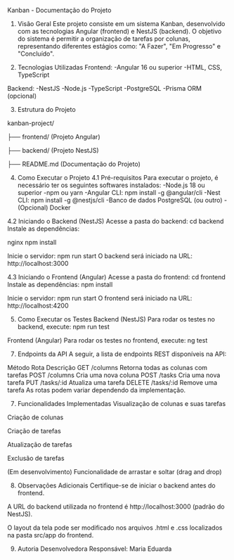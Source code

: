 Kanban - Documentação do Projeto
1. Visão Geral
Este projeto consiste em um sistema Kanban, desenvolvido com as tecnologias Angular (frontend) e NestJS (backend). O objetivo do sistema é permitir a organização de tarefas por colunas, representando diferentes estágios como: "A Fazer", "Em Progresso" e "Concluído".

2. Tecnologias Utilizadas
Frontend:
-Angular 16 ou superior
-HTML, CSS, TypeScript

Backend:
-NestJS
-Node.js
-TypeScript
-PostgreSQL
-Prisma ORM (opcional)

3. Estrutura do Projeto

kanban-project/

├── frontend/        (Projeto Angular)

├── backend/         (Projeto NestJS)

├── README.md        (Documentação do Projeto)

4. Como Executar o Projeto
4.1 Pré-requisitos
Para executar o projeto, é necessário ter os seguintes softwares instalados:
-Node.js 18 ou superior
-npm ou yarn
-Angular CLI: npm install -g @angular/cli
-Nest CLI: npm install -g @nestjs/cli
-Banco de dados PostgreSQL (ou outro)
-(Opcional) Docker

4.2 Iniciando o Backend (NestJS)
Acesse a pasta do backend:
cd backend
Instale as dependências:

nginx
npm install

Inicie o servidor:
npm run start
O backend será iniciado na URL: http://localhost:3000

4.3 Iniciando o Frontend (Angular)
Acesse a pasta do frontend:
cd frontend
Instale as dependências:
npm install

Inicie o servidor:
npm run start
O frontend será iniciado na URL: http://localhost:4200

5. Como Executar os Testes
Backend (NestJS)
Para rodar os testes no backend, execute:
npm run test

Frontend (Angular)
Para rodar os testes no frontend, execute:
ng test

7. Endpoints da API
A seguir, a lista de endpoints REST disponíveis na API:

Método	Rota	Descrição
GET	/columns	Retorna todas as colunas com tarefas
POST	/columns	Cria uma nova coluna
POST	/tasks	Cria uma nova tarefa
PUT	/tasks/:id	Atualiza uma tarefa
DELETE	/tasks/:id	Remove uma tarefa
As rotas podem variar dependendo da implementação.

7. Funcionalidades Implementadas
Visualização de colunas e suas tarefas

Criação de colunas

Criação de tarefas

Atualização de tarefas

Exclusão de tarefas

(Em desenvolvimento) Funcionalidade de arrastar e soltar (drag and drop)

8. Observações Adicionais
Certifique-se de iniciar o backend antes do frontend.

A URL do backend utilizada no frontend é http://localhost:3000 (padrão do NestJS).

O layout da tela pode ser modificado nos arquivos .html e .css localizados na pasta src/app do frontend.

9. Autoria
Desenvolvedora Responsável:
Maria Eduarda
